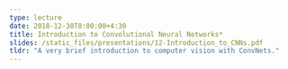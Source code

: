 ```yaml
---
type: lecture
date: 2018-12-30T8:00:00+4:30
title: Introduction to Convolutional Neural Networks*
slides: /static_files/presentations/12-Introduction_to_CNNs.pdf
tldr: "A very brief introduction to computer vision with ConvNets." 
---
```

